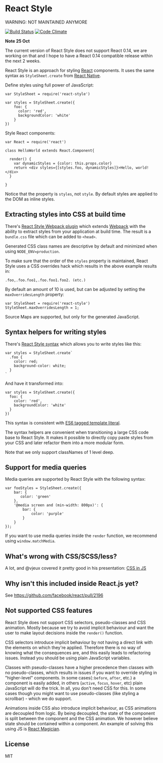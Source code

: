 # React Style

WARNING: NOT MAINTAINED ANYMORE

[![Build Status](https://travis-ci.org/js-next/react-style.svg?branch=master)](https://travis-ci.org/js-next/react-style)
[![Code Climate](https://codeclimate.com/github/js-next/react-style/badges/gpa.svg)](https://codeclimate.com/github/js-next/react-style)

**Note 25 Oct**

The current version of React Style does not support React 0.14, we are working on that and I hope to have a React 0.14 compatible release within the next 2 weeks.


React Style is an approach for styling [React][] components. It uses the same
syntax as `StyleSheet.create` from [React Native][].

Define styles using full power of JavaScript:

    var StyleSheet = require('react-style')

    var styles = StyleSheet.create({
        foo: {
          color: 'red',
          backgroundColor: 'white'
        }
    })

Style React components:

    var React = require('react')

    class HelloWorld extends React.Component{

      render() {
        var dynamicStyles = {color: this.props.color}
        return <div styles={[styles.foo, dynamicStyles]}>Hello, world!</div>
      }

    }

Notice that the property is `styles`, not `style`. By default styles are applied to the DOM as inline styles.



## Extracting styles into CSS at build time

There's [React Style Webpack plugin][] which extends [Webpack][] with the
ability to extract styles from your application at build time. The result is a
`bundle.css` file which can be added to `<head>`.

Generated CSS class names are descriptive by default and minimized when using
`NODE_ENV=production`.

To make sure that the order of the `styles` property is maintained, React Style
uses a CSS overrides hack which results in the above example results in:

    .foo,.foo.foo1,.foo.foo1.foo2. (etc.)

By default an amount of 10 is used, but can be adjusted by setting the
`maxOverridesLength` property:

    var StyleSheet = require('react-style')
    StyleSheet.maxOverridesLength = 1;

Source Maps are supported, but only for the generated JavaScript.

## Syntax helpers for writing styles

There's [React Style syntax][] which allows you to write styles like this:

    var styles = StyleSheet.create`
      .foo {
        color: red;
        background-color: white;
      }
    `

And have it transformed into:

    var styles = StyleSheet.create({
      foo: {
        color: 'red',
        backgroundColor: 'white'
      }
    })

This syntax is consistent with [ES6 tagged template literal][es6-templ].

The syntax helpers are convenient when transitioning a large CSS
code base to React Style. It makes it possible to directly copy paste styles 
from your CSS and later refactor them into a more modular form.

Note that we only support classNames of 1 level deep.

## Support for media queries
Media queries are supported by React Style with the following syntax:

    var fooStyles = StyleSheet.create({
        bar: {
           color: 'green'
        },
        '@media screen and (min-width: 800px)': {
            bar: {
                color: 'purple'
            }
        }
    });

If you want to use media queries inside the `render` function, we recommend
using `window.matchMedia`.

## What's wrong with CSS/SCSS/less?
A lot, and @vjeux covered it pretty good in his presentation: [CSS in JS][css-in-js]

## Why isn't this included inside React.js yet?
See https://github.com/facebook/react/pull/2196

## Not supported CSS features

React Style does not support CSS selectors, pseudo-classes and CSS animation.
Mostly because we try to avoid implicit behaviour and want the user to make
layout decisions inside the `render()` function.

CSS selectors introduce implicit behaviour by not having a direct link with
the elements on which they're applied. Therefore there is no way of knowing
what the consequences are, and this easily leads to refactoring issues. Instead
you should be using plain JavaScript variables.

Classes with pseudo-classes have a higher precedence then classes with no
pseudo-classes, which results in issues if you want to override styling in
"higher-level" components. In some cases(`:before`, `after`, etc.) a component
is easily added, in others (`active`, `focus`, `hover`, etc) plain JavaScript
will do the trick. In all, you don't need CSS for this. In some cases though
you might want to use pseudo-classes (like styling a scrollbar) - which we do
support.

Animations inside CSS also introduce implicit behaviour, as CSS animations are
decoupled from logic. By being decoupled, the state of the component is split
between the component and the CSS animation. We however believe state should be
contained within a component. An example of solving this using JS is [React 
Magician][react-magician].

License
---
MIT

[Webpack]: https://webpack.github.io
[React]: https://facebook.github.io/react/
[React Style Webpack plugin]: https://github.com/js-next/react-style-webpack-plugin
[React Style syntax]: https://github.com/js-next/react-style-syntax
[es6-templ]: http://tc39wiki.calculist.org/es6/template-strings/
[css-in-js]: https://speakerdeck.com/vjeux/react-css-in-js
[react-magician]: https://github.com/SanderSpies/react-magician
[React Native]: http://facebook.github.io/react-native/docs/stylesheet.html#content
